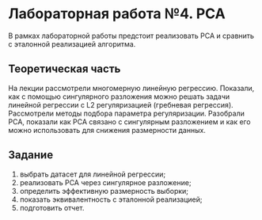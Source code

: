# Лабораторная работа №4. PCA

В рамках лабораторной работы предстоит реализовать PCA и сравнить с эталонной реализацией алгоритма.

## Теоретическая часть
На лекции рассмотрели многомерную линейную регрессию. Показали, как с помощью сингулярного разложения можно решать задачи линейной регрессии с L2 регуляризацией (гребневая регрессия). Рассмотрели методы подбора параметра регуляризации. Разобрали PCA, показали как PCA связано с сингулярным разложением и как его можно использовать для снижения размерности данных.

## Задание

1. выбрать датасет для линейной регрессии;
2. реализовать PCA через сингулярное разложение;
3. определить эффективную размерность выборки;
4. показать эквивалентность с эталонной реализацией;
5. подготовить отчет.